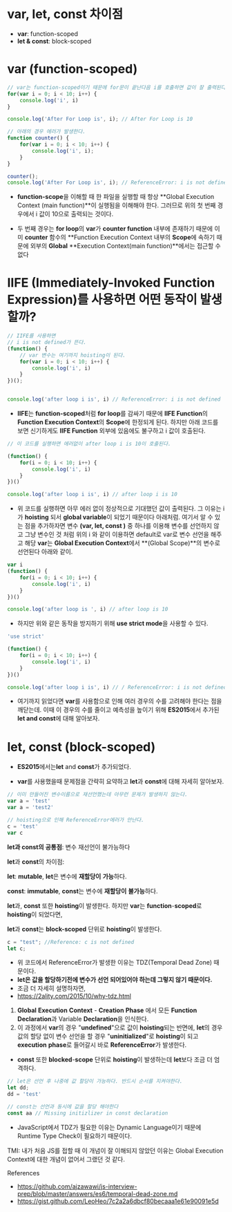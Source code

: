 # var, let, const 차이점
- **var**: function-scoped
- **let & const**: block-scoped

# var (function-scoped)

```javascript
// var는 function-scoped이기 때문에 for문이 끝난다음 i를 호출하면 값이 잘 출력된다.
for(var i = 0; i < 10; i++) {
    console.log('i', i)
}

console.log('After For Loop is', i); // After For Loop is 10

// 아래의 경우 에러가 발생한다.
function counter() {
    for(var i = 0; i < 10; i++) {
        console.log('i', i);
    }
}

counter();
console.log('After For Loop is', i); // ReferenceError: i is not defined
```

- **function-scope**을 이해할 때 한 파일을 실행할 때 항상 **Global Execution Context (main function)**이 실행됨을 이해해야 한다. 그러므로 위의 첫 번째 경우에서 i 값이 10으로 출력되는 것이다.

- 두 번째 경우는 **for loop**의 **var**가 **counter function** 내부에 존재하기 때문에 이미 **counter** 함수의 **Function Execution Context 내부의 **Scope**에 속하기 때문에 외부의 **Global** **Execution Context(main function)**에서는 접근할 수 없다

# IIFE (Immediately-Invoked Function Expression)를 사용하면 어떤 동작이 발생할까?

```javascript
// IIFE를 사용하면
// i is not defined가 뜬다.
(function() {
    // var 변수는 여기까지 hoisting이 된다.
    for(var i = 0; i < 10; i++) {
        console.log('i', i)
    }
})();


console.log('after loop i is', i) // ReferenceError: i is not defined
```

- **IIFE**는 **function-scoped**처럼 **for loop**를 감싸기 때문에 **IIFE Function**의 **Function Execution Context**의 **Scope**에 한정되게 된다. 하지만 아래 코드를 보면 신기하게도 **IIFE Function** 외부에 있음에도 불구하고 i 값이 호출된다.

```javascript
// 이 코드를 실행하면 에러없이 after loop i is 10이 호출된다.

(function() {
    for(i = 0; i < 10; i++) {
        console.log('i', i)
    }
})()

console.log('after loop i is', i) // after loop i is 10
```

- 위 코드를 실행하면 아무 에러 없이 정상적으로 기대했던 값이 출력된다. 그 이유는 i가 **hoisting** 되서 **global variable**이 되었기 때문이다 아래처럼. 여기서 알 수 있는 점을 추가하자면 변수 **(var, let, const )** 중 하나를 이용해 변수를 선언하지 않고 그냥 변수인 것 처럼 위의 i 와 같이 이용하면 default로 var로 변수 선언을 해주고 해당 **var**는 **Global Execution Context**에서 **(Global Scope)**의 변수로 선언된다 아래와 같이.

```javascript
var i
(function() {
    for(i = 0; i < 10; i++) {
        console.log('i', i)
    }
})()

console.log('after loop is ', i) // after loop is 10
```

- 하지만 위와 같은 동작을 방지하기 위해 **use strict mode**을 사용할 수 있다.

```javascript
'use strict'

(function() {
    for(i = 0; i < 10; i++) {
        console.log('i', i)
    }
})()

console.log('after loop i is', i) // / ReferenceError: i is not defined
```

- 여기까지 읽었다면 **var**를 사용함으로 인해 여러 경우의 수를 고려해야 한다는 점을 깨닫는데. 이때 이 경우의 수를 줄이고 예측성을 높이기 위해 **ES2015**에서 추가된 **let and const**에 대해 알아보자.

# let, const (block-scoped)

- **ES2015**에서는<b>let</b> and <b>const</b>가 추가되었다.

- **var**를 사용했을때 문제점을 간략히 요약하고 **let**과 **const**에 대해 자세히 알아보자.

```javascript
// 이미 만들어진 변수이름으로 재선언했는데 아무런 문제가 발생하지 않는다.
var a = 'test'
var a = 'test2'

// hoisting으로 인해 ReferenceError에러가 안난다.
c = 'test'
var c
```

**let과 const의 공통점**: 변수 재선언이 불가능하다

**let**과 **const**의 차이점:

**let**: **mutable**, **let**은 변수에 **재할당이** **가능**하다.

**const**: **immutable**, **const**는 변수에 **재할당이** **불가능**하다.

**let**과, **const** 또한 **hoisting**이 발생한다. 하지만 **var**는 **function**-**scoped**로 **hoisting**이 되었다면, 

**let**과 **const**는 **block-scoped** 단위로 **hoisting**이 발생한다.

```javascript
c = "test"; //Reference: c is not defined
let c;
```

- 위 코드에서 ReferenceError가 발생한 이유는 TDZ(Temporal Dead Zone) 때문이다.
- **let은 값을 할당하기전에 변수가 선언 되어있어야 하는데 그렇지 않기 때문이다.**
- 조금 더 자세히 설명하자면,
- https://2ality.com/2015/10/why-tdz.html

1. **Global** **Execution** **Context** - **Creation** **Phase** 에서 모든 **Function** **Declaration**과 Variable **Declaration**을 인식한다.
2. 이 과정에서 **var**의 경우 "**undefined**"으로 값이 **hoisting**되는 반면에, **let**의 경우 값의 할당 없이 변수 선언을 할 경우 "**uninitialized**"로 **hoisting**이 되고 **execution** **phase**로 들어갈시 바로 **ReferenceError**가 발생한다.

- **const** 또한 **blocked**-**scope** 단위로 **hoisting**이 발생하는데 **let**보다 조금 더 엄격하다.

```javascript
// let은 선언 후 나중에 값 할당이 가능하다. 반드시 순서를 지켜야한다.
let dd;
dd = 'test'

// const는 선언과 동시에 값을 할당 해야한다
const aa // Missing initizlizer in const declaration

```

- JavaScript에서 TDZ가 필요한 이유는 Dynamic Language이기 때문에 Runtime Type Check이 필요하기 때문이다.



TMI: 내가 처음 JS를 접할 때 이 개념이 잘 이해되지 않았던 이유는 Global Execution Context에 대한 개념이 없어서 그랬던 것 같다.

References
- https://github.com/ajzawawi/js-interview-prep/blob/master/answers/es6/temporal-dead-zone.md
- https://gist.github.com/LeoHeo/7c2a2a6dbcf80becaaa1e61e90091e5d






